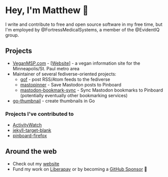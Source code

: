 # Hey, I'm Matthew 👋

I write and contribute to free and open source software in my free time, but I'm employed by @FortressMedicalSystems, a member of the @EvidentIQ group.

## Projects

* [VeganMSP.com](https://github.com/veganmsp/veganmsp.com) - [[Website](https://veganmsp.com)] - a vegan information site for the Minneapolis/St. Paul metro area
* Maintainer of several fediverse-oriented projects:
  * [gof](https://github.com/prplecake/gof) - post RSS/Atom feeds to the fediverse
  * [mastopinner](https://github.com/prplecake/mastopinner) - Save Mastodon posts to Pinboard
  * [mastodon-bookmark-sync](https://github.com/prplecake/mastodon-bookmark-sync) - Sync Mastodon bookmarks to Pinboard (potentially eventually other bookmarking services)
* [go-thumbnail](https://github.com/prplecake/go-thumbnail) - create thumbnails in Go

### Projects I've contributed to

* [ActivityWatch](https://github.com/activitywath/ActivityWatch)
* [jekyll-target-blank](https://github.com/keithmifsud/jekyll-target-blank)
* [pinboard-firefox](https://github.com/lostsnow/pinboard-firefox)

## Around the web

* Check out my [website](https://jrgnsn.net)
* Fund my work on [Liberapay](https://liberapay.com/prplecake/) or by becoming a [GitHub Sponsor](https://github.com/sponsors/prplecake) 🥰
